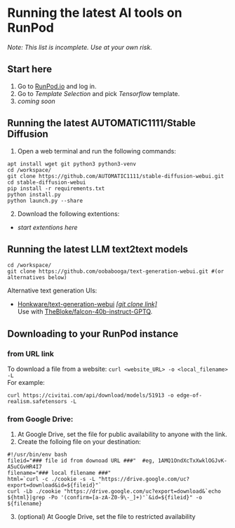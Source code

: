 # Running the latest AI tools on RunPod
_Note: This list is incomplete. Use at your own risk._

## Start here
1. Go to [RunPod.io](https://runpod.io) and log in.
2. Go to _Template Selection_ and pick _Tensorflow_ template.
3. _coming soon_

## Running the latest AUTOMATIC1111/Stable Diffusion
1. Open a web terminal and run the following commands:
```
apt install wget git python3 python3-venv
cd /workspace/
git clone https://github.com/AUTOMATIC1111/stable-diffusion-webui.git
cd stable-diffusion-webui
pip install -r requirements.txt
python install.py
python launch.py --share
```
2. Download the following extentions:
  - _start extentions here_

## Running the latest LLM text2text models
```
cd /workspace/
git clone https://github.com/oobabooga/text-generation-webui.git #(or alternatives below)

```
Alternative text generation UIs:
- [Honkware/text-generation-webui](https://github.com/Honkware/text-generation-webui) [_[git clone link]_](https://github.com/Honkware/text-generation-webui.git)  
Use with [TheBloke/falcon-40b-instruct-GPTQ](https://huggingface.co/TheBloke/falcon-40b-instruct-GPTQ).


## Downloading to your RunPod instance

### from URL link
To download a file from a website: ```curl <website_URL> -o <local_filename> -L```  
For example:
```
curl https://civitai.com/api/download/models/51913 -o edge-of-realism.safetensors -L
```

### from Google Drive:
1. At Google Drive, set the file for public availability to anyone with the link.
2. Create the folloing file on your destination:
```
#!/usr/bin/env bash
fileid="### file id from downoad URL ###"  #eg, 1AMQ1OndXcTxXwklOGJvK-A5uCGvHR4I7
filename="### local filename ###"
html=`curl -c ./cookie -s -L "https://drive.google.com/uc?export=download&id=${fileid}"`
curl -Lb ./cookie "https://drive.google.com/uc?export=download&`echo ${html}|grep -Po '(confirm=[a-zA-Z0-9\-_]+)'`&id=${fileid}" -o ${filename}
```
3. (optional) At Google Drive, set the file to restricted availability 
